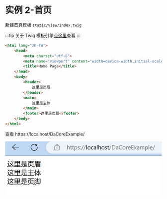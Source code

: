 # 实例 2-首页

新建首頁模板 `static/view/index.twig`

:::tip
关于 Twig 模板引擎[点这里](./template-twig.md)查看
:::

```html
<html lang="zh-TW">
    <head>
        <meta charset="utf-8">
        <meta name="viewport" content="width=device-width,initial-scale=1">
        <title>Home Page</title>
    </head>
    <body>
        <header>
            这里是页眉
        </header>
        <main>
            这里是主体
        </main>
        <footer>这里是页脚</footer>
    </body>
</html>
```

查看 https://localhost/DaCoreExample/

![ex1](./living-example-1/Snipaste_2023-11-07_16-52-38.png)

